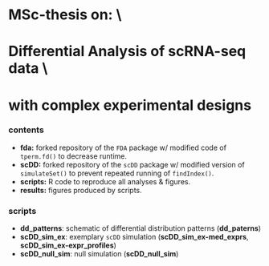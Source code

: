 # MSc-thesis on: \\
# Differential Analysis of scRNA-seq data \\
# with complex experimental designs

### contents

- **fda:** forked repository of the `FDA` package w/ modified code of `tperm.fd()` to decrease runtime.
- **scDD:** forked repository of the `scDD` package w/ modified version of `simulateSet()` to prevent repeated running of `findIndex()`.
- **scripts:** R code to reproduce all analyses & figures.
- **results:** figures produced by scripts.

### scripts

- **dd_patterns**: schematic of differential distribution patterns (**dd_paterns**)
- **scDD_sim_ex**: exemplary `scDD` simulation (**scDD_sim_ex-med_exprs**, **scDD_sim_ex-expr_profiles**)
- **scDD_null_sim**: null simulation (**scDD_null_sim**)

